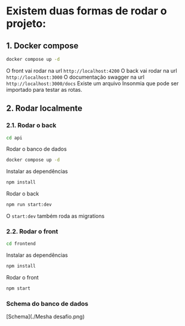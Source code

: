 # Existem duas formas de rodar o projeto:

## 1. Docker compose

```bash
docker compose up -d
```

O front vai rodar na url `http://localhost:4200`
O back vai rodar na url `http://localhost:3000`
O documentação swagger na url `http://localhost:3000/docs`
Existe um arquivo Insonmia que pode ser importado para testar as rotas.

## 2. Rodar localmente

### 2.1. Rodar o back

```bash
cd api
```

Rodar o banco de dados

```bash
docker compose up -d
```

Instalar as dependências

```bash
npm install
```

Rodar o back

```bash
npm run start:dev
```

O `start:dev` também roda as migrations

### 2.2. Rodar o front

```bash
cd frontend
```

Instalar as dependências

```bash
npm install
```

Rodar o front

```bash
npm start
```

### Schema do banco de dados

[Schema](./Mesha desafio.png)

